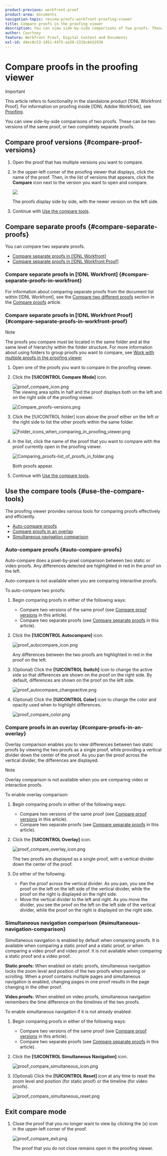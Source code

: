 ```yaml
---
product-previous: workfront-proof
product-area: documents
navigation-topic: review-proofs-workfront-proofing-viewer
title: Compare proofs in the proofing viewer
description: You can view side-by-side comparisons of two proofs. These can be two versions of the same proof, or two completely separate proofs.
author: Courtney
feature: Workfront Proof, Digital Content and Documents
exl-id: d4ec0c53-1451-4475-aa38-2319c6432936
---
```

# Compare proofs in the proofing viewer

>[!IMPORTANT]
>
>This article refers to functionality in the standalone product [!DNL Workfront Proof]. For information on proofing inside [!DNL Adobe Workfront], see [Proofing](../../../review-and-approve-work/proofing/proofing.md).

You can view side-by-side comparisons of two proofs. These can be two versions of the same proof, or two completely separate proofs.

## Compare proof versions {#compare-proof-versions}

1. Open the proof that has multiple versions you want to compare.
1. In the upper-left corner of the proofing viewer that displays, click the name of the proof. Then, in the list of versions that appears, click the **Compare** icon next to the version you want to open and compare.

   ![](assets/compare-proofs-choose-version-350x115.jpg)

   The proofs display side by side, with the newer version on the left side.

   <!--
   <p class="preview" data-mc-conditions="QuicksilverOrClassic.Draft mode">Separate breadcrumbs above each proof allow you to view and go to the work item associated with the proof:</p>
   -->

   <!--
   <p class="preview" data-mc-conditions="QuicksilverOrClassic.Draft mode"> <img src="assets/compare-proofs-breadcrumbs-350x148.jpg" style="width: 350;height: 148;"> </p>
   -->

1. Continue with [Use the compare tools](#use-the-compare-tools).

## Compare separate proofs {#compare-separate-proofs}

You can compare two separate proofs.

* [Compare separate proofs in [!DNL Workfront]](#compare-separate-proofs-in-workfront)
* [Compare separate proofs in [!DNL Workfront Proof]](#compare-separate-proofs-in-workfront-proof)

### Compare separate proofs in [!DNL Workfront] {#compare-separate-proofs-in-workfront}

For information about comparing separate proofs from the document list within [!DNL Workfront], see the [Compare two different proofs](../../../review-and-approve-work/proofing/reviewing-proofs-within-workfront/review-a-proof/compare-proofs.md#comparing-two-proofs-from-a-document-list) section in the [Compare proofs](../../../review-and-approve-work/proofing/reviewing-proofs-within-workfront/review-a-proof/compare-proofs.md) article.

### Compare separate proofs in [!DNL Workfront Proof] {#compare-separate-proofs-in-workfront-proof}

>[!NOTE]
>
>The proofs you compare must be located in the same folder and at the same level of hierarchy within the folder structure. For more information about using folders to group proofs you want to compare, see [Work with multiple proofs in the proofing viewer](../../../workfront-proof/wp-work-proofsfiles/review-proofs-wpv/work-with-multiple-proofs.md)

1. Open one of the proofs you want to compare in the proofing viewer.
1. Click the **[!UICONTROL Compare Mode]** icon.

   ![proof_compare_icon.png](assets/proof-compare-icon.png)\
   The viewing area splits in half and the proof displays both on the left and on the right side of the proofing viewer.

   ![Compare_proofs-versions.png](assets/compare-proofs-versions-350x180.png)

1. Click the [!UICONTROL folder] icon above the proof either on the left or the right side to list the other proofs within the same folder.

   ![Folder_icons_when_comparing_in_proofing_viewer.png](assets/folder-icons-when-comparing-in-proofing-viewer-350x121.png)

1. In the list, click the name of the proof that you want to compare with the proof currently open in the proofing viewer.

   ![Comparing_proofs-list_of_proofs_in_folder.png](assets/comparing-proofs-list-of-proofs-in-folder-350x89.png)

   Both proofs appear.

1. Continue with [Use the compare tools](#use-the-compare-tools).

## Use the compare tools {#use-the-compare-tools}

The proofing viewer provides various tools for comparing proofs effectively and efficiently.

* [Auto-compare proofs](#auto-compare-proofs)
* [Compare proofs in an overlay](#compare-proofs-in-an-overlay)
* [Simultaneous navigation comparison](#simultaneous-navigation-comparison)

### Auto-compare proofs {#auto-compare-proofs}

Auto-compare does a pixel-by-pixel comparison between two static or video proofs. Any differences detected are highlighted in red in the proof on the left.

Auto-compare is not available when you are comparing interactive proofs.

To auto-compare two proofs:

1. Begin comparing proofs in either of the following ways:

   * Compare two versions of the same proof (see [Compare proof versions](#compare-proof-versions) in this article).
   * Compare two separate proofs (see [Compare separate proofs](#compare-separate-proofs) in this article).

1. Click the **[!UICONTROL Autocompare]** icon.

   ![proof_autocompare_icon.png](assets/proof-autocompare-icon-31x32.png)

   Any differences between the two proofs are highlighted in red in the proof on the left.

1. (Optional) Click the **[!UICONTROL Switch]** icon to change the active side so that differences are shown on the proof on the right side. By default, differences are shown on the proof on the left side.

   ![proof_autocompare_changeactive.png](assets/proof-autocompare-changeactive.png)

1. (Optional) Click the **[!UICONTROL Color]** icon to change the color and opacity used when to highlight differences.

   ![proof_compare_color.png](assets/proof-compare-color.png)

### Compare proofs in an overlay {#compare-proofs-in-an-overlay}

Overlay comparison enables you to view differences between two static proofs by viewing the two proofs as a single proof, while providing a vertical divider down the center of the proof. As you pan the proof across the vertical divider, the differences are displayed.

>[!NOTE]
>
>Overlay comparison is not available when you are comparing video or interactive proofs.

To enable overlay comparison:

1. Begin comparing proofs in either of the following ways:

   * Compare two versions of the same proof (see [Compare proof versions](#compare-proof-versions) in this article).
   * Compare two separate proofs (see [Compare separate proofs](#compare-separate-proofs) in this article).

1. Click the **[!UICONTROL Overlay]** icon.

   ![proof_compare_overlay_icon.png](assets/proof-compare-overlay-icon.png)

   The two proofs are displayed as a single proof, with a vertical divider down the center of the proof.

1. Do either of the following:

   * Pan the proof across the vertical divider. As you pan, you see the proof on the left on the left side of the vertical divider, while the proof on the right is displayed on the right side.
   * Move the vertical divider to the left and right. As you move the divider, you see the proof on the left on the left side of the vertical divider, while the proof on the right is displayed on the right side.

### Simultaneous navigation comparison {#simultaneous-navigation-comparison}

Simultaneous navigation is enabled by default when comparing proofs. It is available when comparing a static proof and a static proof, or when comparing a video proof and video proof. It is not available when comparing a static proof and a video proof.

**Static proofs:** When enabled on static proofs, simultaneous navigation locks the zoom level and position of the two proofs when panning or scrolling. When a proof contains multiple pages and simultaneous navigation is enabled, changing pages in one proof results in the page changing in the other proof.

**Video proofs:** When enabled on video proofs, simultaneous navigation remembers the time difference on the timelines of the two proofs.

To enable simultaneous navigation if it is not already enabled:

1. Begin comparing proofs in either of the following ways:

   * Compare two versions of the same proof (see [Compare proof versions](#compare-proof-versions) in this article).
   * Compare two separate proofs (see [Compare separate proofs](#compare-separate-proofs) in this article).

1. Click the **[!UICONTROL Simultaneous Navigation]** icon.

   ![proof_compare_simultaneous_icon.png](assets/proof-compare-simultaneous-icon.png)

1. (Optional) Click the **[!UICONTROL Reset]** icon at any time to reset the zoom level and position (for static proof) or the timeline (for video proofs).

   ![proof_compare_simultaneous_reset.png](assets/proof-compare-simultaneous-reset.png)

## Exit compare mode

1. Close the proof that you no longer want to view by clicking the (x) icon in the upper-left corner of the proof.

   ![proof_compare_exit.png](assets/proof-compare-exit-350x163.png)

   The proof that you do not close remains open in the proofing viewer.
